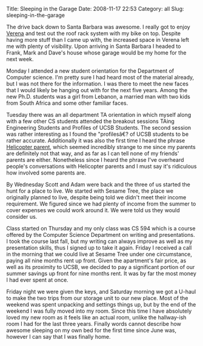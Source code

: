 Title: Sleeping in the Garage
Date: 2008-11-17 22:53
Category: all
Slug: sleeping-in-the-garage

The drive back down to Santa Barbara was awesome. I really got to enjoy
[Verena][] and test out the roof rack system with my bike on top.
Despite having more stuff than I came up with, the increased space in
Verena left me with plenty of visibility. Upon arriving in Santa Barbara
I headed to Frank, Mark and Dave's house whose garage would be my home
for the next week.

Monday I attended a new student orientation for the Department of
Computer science. I'm pretty sure I had heard most of the material
already, but I was not there for the information. I was there to meet
the new faces that I would likely be hanging out with for the next five
years. Among the new Ph.D. students was a girl from Lebanon, a married
man with two kids from South Africa and some other familiar faces.

Tuesday there was an all department TA orientation in which myself along
with a few other CS students attended the breakout sessions TAing
Engineering Students and Profiles of UCSB Students. The second session
was rather interesting as I found the "profilesâ€? of UCSB students to
be rather accurate. Additionally it was also the first time I heard the
phrase [Helicopter parent][], which seemed incredibly strange to me
since my parents are definitely not that way, and as far as I can tell
none of my friends' parents are either. Nonetheless since I heard the
phrase I've overheard people's conversations with Helicopter parents
and I must say it's ridiculous how involved some parents are.

By Wednesday Scott and Adam were back and the three of us started the
hunt for a place to live. We started with Sesame Tree, the place we
originally planned to live, despite being told we didn't meet their
income requirement. We figured since we had plenty of income from the
summer to cover expenses we could work around it. We were told us they
would consider us.

Class started on Thursday and my only class was CS 594 which is a course
offered by the Computer Science Department on writing and presentations.
I took the course last fall, but my writing can always improve as well
as my presentation skills, thus I signed up to take it again. Friday I
received a call in the morning that we could live at Sesame Tree under
one circumstance, paying all nine months rent up front. Given the
apartment's fair price, as well as its proximity to UCSB, we decided
to pay a significant portion of our summer savings up front for nine
months rent. It was by far the most money I had ever spent at once.

Friday night we were given the keys, and Saturday morning we got a
U-haul to make the two trips from our storage unit to our new place.
Most of the weekend was spent unpacking and settings things up, but by
the end of the weekend I was fully moved into my room. Since this time I
have absolutely loved my new room as it feels like an actual room,
unlike the hallway-ish room I had for the last three years. Finally
words cannot describe how awesome sleeping on my own bed for the first
time since June was, however I can say that I was finally home.

  [Verena]: http://www.bryceboe.com/2008/08/17/google-week-8/
  [Helicopter parent]: http://en.wikipedia.org/wiki/Helicopter_parent

